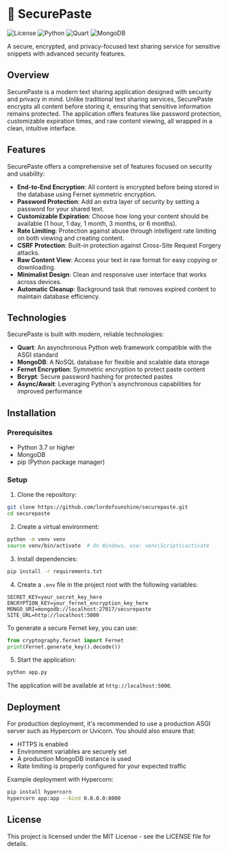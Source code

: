 # 💬 SecurePaste

![License](https://img.shields.io/badge/license-MIT-blue.svg)
![Python](https://img.shields.io/badge/python-3.7%2B-blue)
![Quart](https://img.shields.io/badge/quart-latest-green)
![MongoDB](https://img.shields.io/badge/mongodb-latest-green)

A secure, encrypted, and privacy-focused text sharing service for sensitive snippets with advanced security features.

## Overview

SecurePaste is a modern text sharing application designed with security and privacy in mind. Unlike traditional text sharing services, SecurePaste encrypts all content before storing it, ensuring that sensitive information remains protected. The application offers features like password protection, customizable expiration times, and raw content viewing, all wrapped in a clean, intuitive interface.

## Features

SecurePaste offers a comprehensive set of features focused on security and usability:

- **End-to-End Encryption**: All content is encrypted before being stored in the database using Fernet symmetric encryption.
- **Password Protection**: Add an extra layer of security by setting a password for your shared text.
- **Customizable Expiration**: Choose how long your content should be available (1 hour, 1 day, 1 month, 3 months, or 6 months).
- **Rate Limiting**: Protection against abuse through intelligent rate limiting on both viewing and creating content.
- **CSRF Protection**: Built-in protection against Cross-Site Request Forgery attacks.
- **Raw Content View**: Access your text in raw format for easy copying or downloading.
- **Minimalist Design**: Clean and responsive user interface that works across devices.
- **Automatic Cleanup**: Background task that removes expired content to maintain database efficiency.

## Technologies

SecurePaste is built with modern, reliable technologies:

- **Quart**: An asynchronous Python web framework compatible with the ASGI standard
- **MongoDB**: A NoSQL database for flexible and scalable data storage
- **Fernet Encryption**: Symmetric encryption to protect paste content
- **Bcrypt**: Secure password hashing for protected pastes
- **Async/Await**: Leveraging Python's asynchronous capabilities for improved performance

## Installation

### Prerequisites

- Python 3.7 or higher
- MongoDB
- pip (Python package manager)

### Setup

1. Clone the repository:

```bash
git clone https://github.com/lordofsunshine/securepaste.git
cd securepaste
```

2. Create a virtual environment:

```bash
python -m venv venv
source venv/bin/activate  # On Windows, use: venv\Scripts\activate
```

3. Install dependencies:

```bash
pip install -r requirements.txt
```

4. Create a `.env` file in the project root with the following variables:

```
SECRET_KEY=your_secret_key_here
ENCRYPTION_KEY=your_fernet_encryption_key_here
MONGO_URI=mongodb://localhost:27017/securepaste
SITE_URL=http://localhost:5000
```

To generate a secure Fernet key, you can use:

```python
from cryptography.fernet import Fernet
print(Fernet.generate_key().decode())
```

5. Start the application:

```bash
python app.py
```

The application will be available at `http://localhost:5000`.

## Deployment

For production deployment, it's recommended to use a production ASGI server such as Hypercorn or Uvicorn. You should also ensure that:

- HTTPS is enabled
- Environment variables are securely set
- A production MongoDB instance is used
- Rate limiting is properly configured for your expected traffic

Example deployment with Hypercorn:

```bash
pip install hypercorn
hypercorn app:app --bind 0.0.0.0:8000
```

## License

This project is licensed under the MIT License - see the LICENSE file for details.
